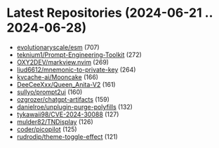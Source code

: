 # Latest Repositories (2024-06-21 .. 2024-06-28)

- [evolutionaryscale/esm](https://github.com/evolutionaryscale/esm) (707)
- [teknium1/Prompt-Engineering-Toolkit](https://github.com/teknium1/Prompt-Engineering-Toolkit) (272)
- [OXY2DEV/markview.nvim](https://github.com/OXY2DEV/markview.nvim) (269)
- [liud6612/mnemonic-to-private-key](https://github.com/liud6612/mnemonic-to-private-key) (264)
- [kvcache-ai/Mooncake](https://github.com/kvcache-ai/Mooncake) (166)
- [DeeCeeXxx/Queen_Anita-V2](https://github.com/DeeCeeXxx/Queen_Anita-V2) (161)
- [sullyo/prompt2ui](https://github.com/sullyo/prompt2ui) (160)
- [ozgrozer/chatgpt-artifacts](https://github.com/ozgrozer/chatgpt-artifacts) (159)
- [danielroe/unplugin-purge-polyfills](https://github.com/danielroe/unplugin-purge-polyfills) (132)
- [tykawaii98/CVE-2024-30088](https://github.com/tykawaii98/CVE-2024-30088) (127)
- [mulder82/TNDisplay](https://github.com/mulder82/TNDisplay) (126)
- [coder/picopilot](https://github.com/coder/picopilot) (125)
- [rudrodip/theme-toggle-effect](https://github.com/rudrodip/theme-toggle-effect) (121)
